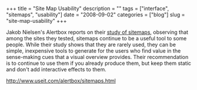 +++
title = "Site Map Usability"
description = ""
tags = ["interface", "sitemaps", "usability"]
date = "2008-09-02"
categories = ["blog"]
slug = "site-map-usability"
+++



<p>Jakob Nielsen's Alertbox reports on their <a href="http://www.useit.com/alertbox/sitemaps.html">study of sitemaps</a>, observing that among the sites they tested, sitemaps continue to be a useful tool to some people. While their study shows that they are rarely used, they can be simple, inexpensive tools to generate for the users who find value in the sense-making cues that a visual overview provides. Their recommendation is to continue to use them if you already produce them, but keep them static and don't add interactive effects to them.</p>
    
  <a href="http://www.useit.com/alertbox/sitemaps.html">http://www.useit.com/alertbox/sitemaps.html</a>
